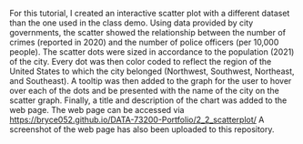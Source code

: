 For this tutorial, I created an interactive scatter plot with a different dataset than the one used in the class demo.
Using data provided by city governments, the scatter showed the relationship between the number of crimes (reported in 2020) and the number of police officers (per 10,000 people). 
The scatter dots were sized in accordance to the population (2021) of the city. Every dot was then color coded to reflect the region of the United States to which the city belonged (Northwest, Southwest, Northeast, and Southeast). 
A tooltip was then added to the graph for the user to hover over each of the dots and be presented with the name of the city on the scatter graph. 
Finally, a title and description of the chart was added to the web page. 
The web page can be accessed via https://bryce052.github.io/DATA-73200-Portfolio/2_2_scatterplot/
A screenshot of the web page has also been uploaded to this repository. 
